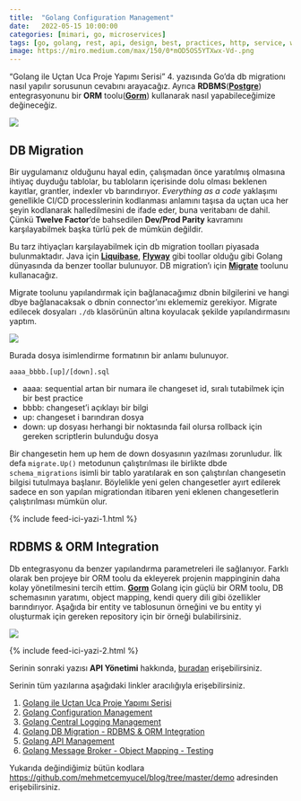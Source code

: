 ```yaml
---
title:  "Golang Configuration Management"
date:   2022-05-15 10:00:00
categories: [mimari, go, microservices]
tags: [go, golang, rest, api, design, best, practices, http, service, web service, design, tasarım, java, spring boot, mikroservis, microservice, kubernetes,  türkçe, yazılım, blog, blogger, nedir, örnek, nasıl yapılır, mehmet cem yücel]
image: https://miro.medium.com/max/150/0*mOD5OS5YTXwx-Vd-.png
---
```


“Golang ile Uçtan Uca Proje Yapımı Serisi” 4. yazısında Go’da db migrationı nasıl yapılır sorusunun cevabını arayacağız. Ayrıca  **RDBMS**([**Postgre**](https://www.postgresql.org/)) entegrasyonunu bir  **ORM** toolu([**Gorm**](https://gorm.io/index.html)) kullanarak nasıl yapabileceğimize değineceğiz.

![](https://miro.medium.com/max/1400/0*6pQrd5Dnhivf8Tp8.png)


## DB Migration

Bir uygulamanız olduğunu hayal edin, çalışmadan önce yaratılmış olmasına ihtiyaç duyduğu tablolar, bu tabloların içerisinde dolu olması beklenen kayıtlar, grantler, indexler vb barındırıyor.  _Everything as a code_  yaklaşımı genellikle CI/CD processlerinin kodlanması anlamını taşısa da uçtan uca her şeyin kodlanarak halledilmesini de ifade eder, buna veritabanı de dahil. Çünkü  **Twelve Factor**’de bahsedilen  **Dev/Prod Parity**  kavramını karşılayabilmek başka türlü pek de mümkün değildir.

Bu tarz ihtiyaçları karşılayabilmek için db migration toolları piyasada bulunmaktadır. Java için  [**Liquibase**](https://www.liquibase.org/),  [**Flyway**](https://flywaydb.org/)  gibi toollar olduğu gibi Golang dünyasında da benzer toollar bulunuyor. DB migration’ı için  [**Migrate**](https://github.com/golang-migrate/migrate)  toolunu kullanacağız.

<script src="https://gist.github.com/mehmetcemyucel/3785084c5a4eb3df27eb3d7f82b6dd48.js"></script>

Migrate toolunu yapılandırmak için bağlanacağımız dbnin bilgilerini ve hangi dbye bağlanacaksak o dbnin connector’ını eklememiz gerekiyor. Migrate edilecek dosyaları  `./db`  klasörünün altına koyulacak şekilde yapılandırmasını yaptım.

![](https://miro.medium.com/max/696/1*loy2lfoKZWZshQVHJ1_qRQ.png)

Burada dosya isimlendirme formatının bir anlamı bulunuyor.

	aaaa_bbbb.[up]/[down].sql

-   aaaa: sequential artan bir numara ile changeset id, sıralı tutabilmek için bir best practice
-   bbbb: changeset’i açıklayı bir bilgi
-   up: changeset i barındıran dosya
-   down: up dosyası herhangi bir noktasında fail olursa rollback için gereken scriptlerin bulunduğu dosya

Bir changesetin hem up hem de down dosyasının yazılması zorunludur. İlk defa  `migrate.Up()`  metodunun çalıştırılması ile birlikte dbde  `schema_migrations`  isimli bir tablo yaratılarak en son çalıştırılan changesetin bilgisi tutulmaya başlanır. Böylelikle yeni gelen changesetler ayırt edilerek sadece en son yapılan migrationdan itibaren yeni eklenen changesetlerin çalıştırılması mümkün olur.

{% include feed-ici-yazi-1.html %}


## RDBMS & ORM Integration

<script src="https://gist.github.com/mehmetcemyucel/df62cbfa63c4b0f4cbf6c335f70a0937.js"></script>

Db entegrasyonu da benzer yapılandırma parametreleri ile sağlanıyor. Farklı olarak ben projeye bir ORM toolu da ekleyerek projenin mappinginin daha kolay yönetilmesini tercih ettim.  [**Gorm**](https://gorm.io/index.html)  Golang için güçlü bir ORM toolu, DB schemasının yaratımı, object mapping, kendi query dili gibi özellikler barındırıyor. Aşağıda bir entity ve tablosunun örneğini ve bu entity yi oluşturmak için gereken repository için bir örneği bulabilirsiniz.

<script src="https://gist.github.com/mehmetcemyucel/11c1a7fa1681c55db90d8d96bf5f3c2e.js"></script>

![](https://miro.medium.com/max/1400/1*iSROcv-sOPToKJNZAARfYg.png)

<script src="https://gist.github.com/mehmetcemyucel/ddc98ffc4f331b87feb3d8fd5a3af202.js"></script>

{% include feed-ici-yazi-2.html %}

Serinin sonraki yazısı **API Yönetimi**  hakkında,  [buradan](https://mehmetcemyucel.com/2022/golang-api-management)  erişebilirsiniz.

Serinin tüm yazılarına aşağıdaki linkler aracılığıyla erişebilirsiniz.

1. [Golang ile Uçtan Uca Proje Yapımı Serisi](https://mehmetcemyucel.com/2022/go-ile-uctan-uca-proje-yapimi-serisi)
2. [Golang Configuration Management](https://mehmetcemyucel.com/2022/golang-configuration-management)
3. [Golang Central Logging Management](https://mehmetcemyucel.com/2022/golang-central-logging-management)
4. [Golang DB Migration - RDBMS & ORM Integration](https://mehmetcemyucel.com/2022/golang-db-migration-rdbms-orm-integration)
5. [Golang API Management](https://mehmetcemyucel.com/2022/golang-api-management)
6. [Golang Message Broker - Object Mapping - Testing](https://mehmetcemyucel.com/2022/golang-message-broker-object-mapper-testing)

Yukarıda değindiğimiz bütün kodlara https://github.com/mehmetcemyucel/blog/tree/master/demo adresinden erişebilirsiniz.